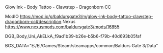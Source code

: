 Glow Ink - Body Tattoo - Clawstep - Dragonborn CC

ModIO https://mod.io/g/baldursgate3/m/glow-ink-body-tattoo-clawstep-dragonborn-cc#description
Nexus https://www.nexusmods.com/baldursgate3/mods/16855

DGB_Body_Uni_AkELkA_f9ad1b39-b26e-b5b6-f79b-40d693b05faf

BG3_DATA="E:/El/Games/Steam/steamapps/common/Baldurs Gate 3/Data"
